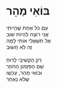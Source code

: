 # בּוֹאִי מַהֵר

עִם כֹּל אַחַת שֶׁהָיִיתִי\
אֲנִי רוֹצֶה לִהְיוֹת שׁוּב\
אַל תִּשְׁאֲלִי אוֹתִי לָמָּה\
זֶה לֹא חָשׁוּב\
\
רַק הַקְשִׁיבִי לָרוּחַ\
שָׁם הַפִּזְמוֹן הַחוֹזֵר\
וּבוֹאִי מַהֵר, עַכְשָׁו \
שֶׁלֹּא נְאַחֵר
